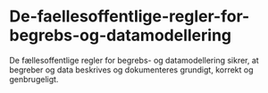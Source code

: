 # De-faellesoffentlige-regler-for-begrebs-og-datamodellering
De fællesoffentlige regler for begrebs- og datamodellering sikrer, at begreber og data beskrives og dokumenteres grundigt, korrekt og genbrugeligt.
